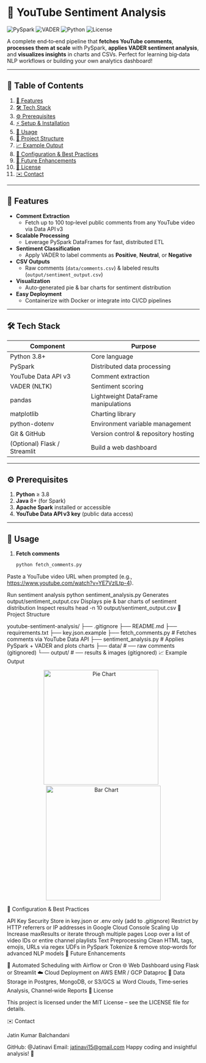 # 🚀 YouTube Sentiment Analysis

![PySpark](https://img.shields.io/badge/PySpark-3.5.0-blue) ![VADER](https://img.shields.io/badge/VADER-NLP-green) ![Python](https://img.shields.io/badge/Python-3.8%2B-yellow) ![License](https://img.shields.io/badge/License-MIT-lightgrey)

A complete end‑to‑end pipeline that **fetches YouTube comments**, **processes them at scale** with PySpark, **applies VADER sentiment analysis**, and **visualizes insights** in charts and CSVs. Perfect for learning big‑data NLP workflows or building your own analytics dashboard!

---

## 🔎 Table of Contents

1. [🌟 Features](#-features)  
2. [🛠️ Tech Stack](#️️-tech-stack)  
3. [⚙️ Prerequisites](#️⚙️-prerequisites)  
4. [⚡ Setup & Installation](#️⚡-setup--installation)  
5. [🚀 Usage](#️🚀-usage)  
6. [📂 Project Structure](#️📂-project-structure)  
7. [📈 Example Output](#️📈-example-output)  
8. [🔧 Configuration & Best Practices](#️🔧-configuration--best-practices)  
9. [🔮 Future Enhancements](#️🔮-future-enhancements)  
10. [📝 License](#️📝-license)  
11. [✉️ Contact](#️✉️-contact)

---

## 🌟 Features

- **Comment Extraction**  
  - Fetch up to 100 top‑level public comments from any YouTube video via Data API v3  
- **Scalable Processing**  
  - Leverage PySpark DataFrames for fast, distributed ETL  
- **Sentiment Classification**  
  - Apply VADER to label comments as **Positive**, **Neutral**, or **Negative**  
- **CSV Outputs**  
  - Raw comments (`data/comments.csv`) & labeled results (`output/sentiment_output.csv`)  
- **Visualization**  
  - Auto‑generated pie & bar charts for sentiment distribution  
- **Easy Deployment**  
  - Containerize with Docker or integrate into CI/CD pipelines  

---

## 🛠️ Tech Stack

| Component                    | Purpose                               |
|------------------------------|---------------------------------------|
| Python 3.8+                  | Core language                        |
| PySpark                      | Distributed data processing          |
| YouTube Data API v3          | Comment extraction                   |
| VADER (NLTK)                 | Sentiment scoring                    |
| pandas                       | Lightweight DataFrame manipulations  |
| matplotlib                   | Charting library                     |
| python-dotenv                | Environment variable management      |
| Git & GitHub                 | Version control & repository hosting |
| (Optional) Flask / Streamlit | Build a web dashboard                |

---

## ⚙️ Prerequisites

1. **Python** ≥ 3.8  
2. **Java** 8+ (for Spark)  
3. **Apache Spark** installed or accessible  
4. **YouTube Data API v3 key** (public data access)  

---


## 🚀 Usage

1. **Fetch comments**  
   ```bash
   python fetch_comments.py
Paste a YouTube video URL when prompted (e.g., https://www.youtube.com/watch?v=YE7VzlLtp-4).

Run sentiment analysis
python sentiment_analysis.py
Generates output/sentiment_output.csv
Displays pie & bar charts of sentiment distribution
Inspect results
head -n 10 output/sentiment_output.csv
📂 Project Structure

youtube-sentiment-analysis/
├── .gitignore
├── README.md
├── requirements.txt
├── key.json.example
├── fetch_comments.py       # Fetches comments via YouTube Data API
├── sentiment_analysis.py   # Applies PySpark + VADER and plots charts
├── data/                   # ── raw comments (gitignored)
└── output/                 # ── results & images (gitignored)
📈 Example Output

<p align="center"> <img src="assets/pie_chart_example.png" alt="Pie Chart" width="300"/> &nbsp;&nbsp; <img src="assets/bar_chart_example.png" alt="Bar Chart" width="300"/> </p>
🔧 Configuration & Best Practices

API Key Security
Store in key.json or .env only (add to .gitignore)
Restrict by HTTP referrers or IP addresses in Google Cloud Console
Scaling Up
Increase maxResults or iterate through multiple pages
Loop over a list of video IDs or entire channel playlists
Text Preprocessing
Clean HTML tags, emojis, URLs via regex UDFs in PySpark
Tokenize & remove stop‑words for advanced NLP models
🔮 Future Enhancements

🔄 Automated Scheduling with Airflow or Cron
🌐 Web Dashboard using Flask or Streamlit
☁️ Cloud Deployment on AWS EMR / GCP Dataproc
💾 Data Storage in Postgres, MongoDB, or S3/GCS
📊 Word Clouds, Time‑series Analysis, Channel‑wide Reports
📝 License

This project is licensed under the MIT License – see the LICENSE file for details.

✉️ Contact

Jatin Kumar Balchandani

GitHub: @Jatinavi
Email: jatinavi15@gmail.com
Happy coding and insightful analysis! 🚀

